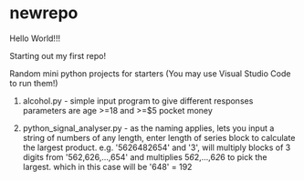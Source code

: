 # newrepo

Hello World!!!

Starting out my first repo!

Random mini python projects for starters (You may use Visual Studio Code to run them!)
1. alcohol.py - simple input program to give different responses
                parameters are age >=18 and >=$5 pocket money

3. python_signal_analyser.py - as the naming applies, lets you input a string of numbers of any length, enter length of series block to calculate the largest product.
                               e.g. '5626482654' and '3', will multiply blocks of 3 digits from '562,626,...,654' and multiplies 5*6*2,...,6*2*6 to pick the largest.
                               which in this case will be '648' = 192
